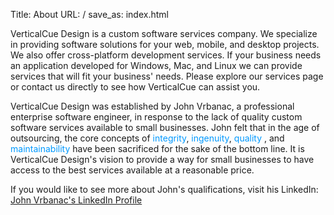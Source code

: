 Title: About
URL: /
save_as: index.html


<div class="centerimage"></div>
<div class="greybar"></div>


VerticalCue Design is a custom software services company. We specialize
in providing software solutions for your web, mobile, and desktop projects.
We also offer cross-platform development services. If your business needs
an application developed for Windows, Mac, and Linux we can provide services
that will fit your business' needs. Please explore our services page or
contact us directly to see how VerticalCue can assist you.

VerticalCue Design was established by John Vrbanac, a professional enterprise
software engineer, in response to the lack of quality custom software
services available to small businesses.  John felt that in the age of
outsourcing, the core concepts of <span style="color: #09F;">integrity</span>,
<span style="color: #09F;">ingenuity</span>, <span style="color: #09F;">quality
</span>, and <span style="color: #09F;">maintainability</span> have been
sacrificed for the sake of the bottom line. It is VerticalCue Design's vision
to provide a way for small businesses to have access to the best services
available at a reasonable price.

If you would like to see more about John's qualifications, visit his LinkedIn:
[John Vrbanac's LinkedIn Profile](http://www.linkedin.com/profile/view?id=72787111)